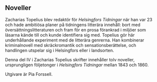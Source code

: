 Noveller
--------

Zacharias Topelius blev redaktör för _Helsingfors Tidningar_ när han var 23 och hade ambitiösa planer på tidningens litterära innehåll: bort med översättningslitteraturen och fram för en prosa förankrad i miljöer som läsarna kände till och kunde identifiera sig med. Topelius gör här underhållande experiment med de litterära genrerna. Han kombinerar kriminalnovell med skräckromantik och sensationsberättelse, och handlingen utspelar sig i Helsingfors eller i landsorten.

  

Denna del IV i Zacharias Topelius skrifter innehåller tolv noveller, ursprungligen följetonger i _Helsingfors Tidningar_ mellan 1843 och 1860.

  

Utgivare är Pia Forssell.